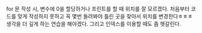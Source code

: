 for 문 작성 시, 변수에 0을 할당하거나 프린트를 할 때 위치를 잘 모르겠다. 처음부터 코드를 맞게 작성하지 못하고 꼭 몇번 돌려봐야 틀린 곳을 찾아서 위치를 변경한다ㅎㅎㅎ 생각을 더 깊게 하는 연습을 해야겠다. 그리고 인덱스를 이용할 때도 좀 헷갈린다.